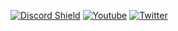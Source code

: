 [![Discord Shield](https://discordapp.com/api/guilds/809501355504959528/widget.png?style=shield)](https://remotion.dev/discord)
<a href="https://www.youtube.com/c/JonnyBurger"><img src="https://img.shields.io/youtube/channel/subscribers/UCsBAIv086U4dViuxXJLMJpg?style=social" alt="Youtube" /></a>
<a href="https://twitter.com/JNYBGR"><img src="https://img.shields.io/twitter/follow/JNYBGR?label=Twitter&style=social" alt="Twitter"></a>
